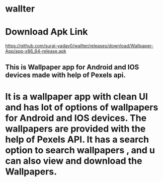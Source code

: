 # wallter
# Download Apk Link
 https://github.com/suraj-yadav0/wallter/releases/download/Wallpaper-App/app-x86_64-release.apk
 

## This is Wallpaper app for Android and IOS devices made with help of Pexels api.

 #  It is a wallpaper app with clean UI and has lot of options of wallpapers for Android and IOS devices. The wallpapers are provided with the help of Pexels API. It has a search option to search wallpapers , and u can also view and download the Wallpapers.

